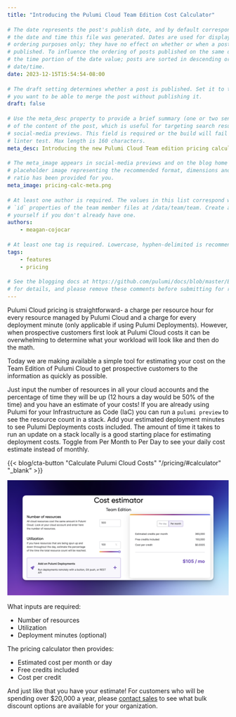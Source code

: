 ```yaml
---
title: "Introducing the Pulumi Cloud Team Edition Cost Calculator"

# The date represents the post's publish date, and by default corresponds with
# the date and time this file was generated. Dates are used for display and
# ordering purposes only; they have no effect on whether or when a post is
# published. To influence the ordering of posts published on the same date, use
# the time portion of the date value; posts are sorted in descending order by
# date/time.
date: 2023-12-15T15:54:54-08:00

# The draft setting determines whether a post is published. Set it to true if
# you want to be able to merge the post without publishing it.
draft: false

# Use the meta_desc property to provide a brief summary (one or two sentences)
# of the content of the post, which is useful for targeting search results or
# social-media previews. This field is required or the build will fail the
# linter test. Max length is 160 characters.
meta_desc: Introducing the new Pulumi Cloud Team edition pricing calculator to make estimating new costs for prospective customers easier than ever.

# The meta_image appears in social-media previews and on the blog home page. A
# placeholder image representing the recommended format, dimensions and aspect
# ratio has been provided for you.
meta_image: pricing-calc-meta.png

# At least one author is required. The values in this list correspond with the
# `id` properties of the team member files at /data/team/team. Create a file for
# yourself if you don't already have one.
authors:
    - meagan-cojocar

# At least one tag is required. Lowercase, hyphen-delimited is recommended.
tags:
    - features
    - pricing

# See the blogging docs at https://github.com/pulumi/docs/blob/master/BLOGGING.md
# for details, and please remove these comments before submitting for review.
---
```


Pulumi Cloud pricing is straightforward- a charge per resource hour for every resource managed by Pulumi Cloud and a charge for every deployment minute (only applicable if using Pulumi Deployments). However, when prospective customers first look at Pulumi Cloud costs it can be overwhelming to determine what your workload will look like and then do the math.

Today we are making available a simple tool for estimating your cost on the Team Edition of Pulumi Cloud to get prospective customers to the information as quickly as possible.
<!--more-->

Just input the number of resources in all your cloud accounts and the percentage of time they will be up (12 hours a day would be 50% of the time) and you have an estimate of your costs! If you are already using Pulumi for your Infrastructure as Code (IaC) you can run a `pulumi preview` to see the resource count in a stack. Add your estimated deployment minutes to see Pulumi Deployments costs included. The amount of time it takes to run an update on a stack locally is a good starting place for estimating deployment costs. Toggle from Per Month to Per Day to see your daily cost estimate instead of monthly.

{{< blog/cta-button "Calculate Pulumi Cloud Costs" "/pricing/#calculator" "_blank" >}}

![Screenshot of the pricing calculator](pricing_calc.png)

What inputs are required:

- Number of resources
- Utilization
- Deployment minutes (optional)

The pricing calculator then provides:

- Estimated cost per month or day
- Free credits included
- Cost per credit

And just like that you have your estimate! For customers who will be spending over $20,000 a year, please [contact sales](https://www.pulumi.com/contact) to see what bulk discount options are available for your organization.
